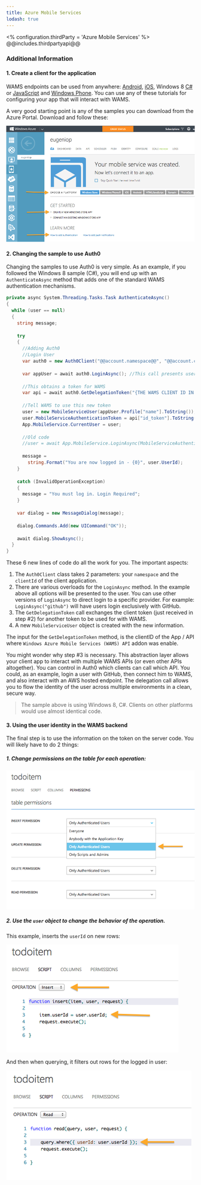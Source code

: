 ```yaml
---
title: Azure Mobile Services
lodash: true
---
```

<% configuration.thirdParty = 'Azure Mobile Services' %>
@@includes.thirdpartyapi@@

### Additional Information

#### 1. Create a client for the application

WAMS endpoints can be used from anywhere: [Android](/android-tutorial), [iOS](/ios-tutorial), Windows 8 [C#](/win8-cs-tutorial) or [JavaScript](/win8-tutorial) and [Windows Phone](/windowsphone-tutorial). You can use any of these tutorials for configuring your app that will interact with WAMS.

A very good starting point is any of the samples you can download from the Azure Portal. Download and follow these:

![](/media/articles/server-apis/azure-mobile-services/wams-tutorial-4.png)

#### 2. Changing the sample to use Auth0

Changing the samples to use Auth0 is very simple. As an example, if you followed the Windows 8 sample (C#), you will end up with an `AuthenticateAsync` method that adds one of the standard WAMS authentication mechanisms.


```cs
private async System.Threading.Tasks.Task AuthenticateAsync()
{
  while (user == null)
  {
    string message;

    try
    {
      //Adding Auth0
      //Login User
      var auth0 = new Auth0Client("@@account.namespace@@", "@@account.clientId@@");

      var appUser = await auth0.LoginAsync(); //This call presents user with all available options

      //This obtains a token for WAMS
      var api = await auth0.GetDelegationToken("{THE WAMS CLIENT ID IN AUTH0}");

      //Tell WAMS to use this new token
      user = new MobileServiceUser(appUser.Profile["name"].ToString());
      user.MobileServiceAuthenticationToken = api["id_token"].ToString();
      App.MobileService.CurrentUser = user;

      //Old code
      //user = await App.MobileService.LoginAsync(MobileServiceAuthenticationProvider.Facebook);

      message =
        string.Format("You are now logged in - {0}", user.UserId);
    }

    catch (InvalidOperationException)
    {
      message = "You must log in. Login Required";
    }

    var dialog = new MessageDialog(message);

    dialog.Commands.Add(new UICommand("OK"));

    await dialog.ShowAsync();
  }
}

```

These 6 new lines of code do all the work for you. The important aspects:

1. The `Auth0Client` class takes 2 parameters: your `namespace` and the `clientId` of the client application.
2. There are various overloads for the  `LoginAsync` method. In the example above all options will be presented to the user. You can use other versions of `LoginAsync` to direct login to a specific provider. For example: `LoginAsync("github")` will have users login exclusively with GitHub.
3. The `GetDelegationToken` call exchanges the client token (just received in step #2) for another token to be used for with WAMS.
4. A new `MobileServiceUser` object is created with the new information.

The input for the `GetDelegationToken` method, is the clientID of the App / API where `Windows Azure Mobile Services (WAMS) API` addon was enable.

You might wonder why step #3 is necessary. This abstraction layer allows your client app to interact with multiple WAMS APIs (or even other APIs altogether). You can control in Auth0 which clients can call which API. You could, as an example, login a user with GitHub, then connect him to WAMS, and also interact with an AWS hosted endpoint. The delegation call allows you to flow the identity of the user across multiple environments in a clean, secure way.

> The sample above is using Windows 8, C#. Clients on other platforms would use almost identical code.

#### 3. Using the user identity in the WAMS backend
The final step is to use the information on the token on the server code. You will likely have to do 2 things:

##### 1. Change permissions on the table for each operation:

![](/media/articles/server-apis/azure-mobile-services/wams-tutorial-5.png)


##### 2. Use the `user` object to change the behavior of the operation.

This example, inserts the `userId` on new rows:

![](/media/articles/server-apis/azure-mobile-services/wams-tutorial-6.png)

And then when querying, it filters out rows for the logged in user:

![](/media/articles/server-apis/azure-mobile-services/wams-tutorial-7.png)
